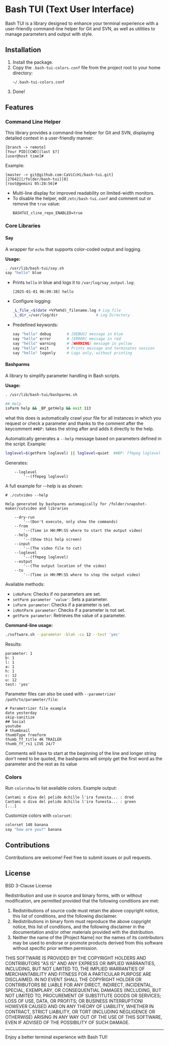 # Bash TUI (Text User Interface)

Bash TUI is a library designed to enhance your terminal experience with a user-friendly command-line helper for Git and SVN, as well as utilities to manage parameters and output with style.

## Installation

1. Install the package.
2. Copy the `.bash-tui-colors.conf` file from the project root to your home directory:
   ```
   ~/.bash-tui-colors.conf
   ```
3. Done!

## Features

### Command Line Helper

This library provides a command-line helper for Git and SVN, displaying detailed context in a user-friendly manner:

```
[branch -> remote]
[Your PID][CWD][last $?]
[user@host time]#
```

Example:
```
[master -> git@github.com:CaViCcHi/bash-tui.git]
[27642][/folder/bash-tui][0]
[root@gemini 05:28:56]#
```

- Multi-line display for improved readability on limited-width monitors.
- To disable the helper, edit `/etc/bash-tui.conf` and comment out or remove the `true` value:
  ```
  BASHTUI_cline_repo_ENABLED=true
  ```

### Core Libraries

#### **Say**
A wrapper for `echo` that supports color-coded output and logging.

**Usage:**
```bash
. /usr/lib/bash-tui/say.sh
say "hello" blue
```

- Prints `hello` in blue and logs it to `/var/log/say_output.log`:
  ```
  [2025-01-01 06:09:38] hello
  ```

- Configure logging:
  ```bash
  _L_file_=$(date +%Y%m%d)_filename.log # Log file
  _L_dir_=/var/log/dir                 # Log Directory
  ```

- Predefined keywords:
  ```bash
  say "hello" debug       # [DEBUG] message in blue
  say "hello" error       # [ERROR] message in red
  say "hello" warning     # [WARNING] message in yellow
  say "hello" exit        # Prints message and terminates session
  say "hello" logonly     # Logs only, without printing
  ```

#### **Bashparms**
A library to simplify parameter handling in Bash scripts.

**Usage:**
```bash
. /usr/lib/bash-tui/bashparms.sh

## Help
isParm help && _BP_getHelp && exit 113
```

what this does is automatically crawl your file for all instances in which you request or check a parameter and thanks to the comment after the keycomment `##BP:` takes the string after and adds it directly to the help.


Automatically generates a `--help` message based on parameters defined in the script. Example:
```bash
loglevel=$(getParm loglevel) || loglevel=quiet  ##BP: ffmpeg loglevel
```


Generates:
```
    --loglevel
        '--(ffmpeg loglevel)
```

A full example for --help is as shown:
```
# ./cutvideo --help

Help generated by bashparms automagically for /folder/snapshot-maker/cutvideo and libraries

    --dry-run
        '--(Don't execute, only show the commands)
    --from
        '--(Time in HH:MM:SS where to start the output video)
    --help
        '--(Show this help screen)
    --input
        '--(The video file to cut)
    --loglevel
        '--(ffmpeg loglevel)
    --output
        '--(The output location of the video)
    --to
        '--(Time in HH:MM:SS where to stop the output video)
```


Available methods:
- `isNoParm`: Checks if no parameters are set.
- `setParm parameter 'value'`: Sets a parameter.
- `isParm parameter`: Checks if a parameter is set.
- `isNotParm parameter`: Checks if a parameter is not set.
- `getParm parameter`: Retrieves the value of a parameter.

**Command-line usage:**
```bash
./software.sh --parameter -blah -cu 12 --test 'yes'
```
Results:
```
parameter: 1
b: 1
l: 1
a: 1
h: 1
c: 12
u: 12
test: 'yes'
```

Parameter files can also be used with `--parametrizer /path/to/parameter/file`:
```
# Parametrizer file example
date yesterday
skip-sanitize
## Social
youtube
# thumbnail
thumbType freeform
thumb_ff_title 4K TRAILER
thumb_ff_rs1 LIVE 24/7
```
Comments will have to start at the beginning of the line and longer string don't need to be quoted, the bashparms will simply get the first word as the parameter and the rest as its value

### Colors

Run `colorshow` to list available colors. Example output:
```
Cantami o diva del pelide Achille l'ira funesta... : dred
Cantami o diva del pelide Achille l'ira funesta... : green
[...]
```

Customize colors with `colorset`:
```bash
colorset 148 banana
say "how are you?" banana
```


## Contributions

Contributions are welcome! Feel free to submit issues or pull requests.

## License

BSD 3-Clause License

Redistribution and use in source and binary forms, with or without modification, are permitted provided that the following conditions are met:

1. Redistributions of source code must retain the above copyright notice, this list of conditions, and the following disclaimer.
2. Redistributions in binary form must reproduce the above copyright notice, this list of conditions, and the following disclaimer in the documentation and/or other materials provided with the distribution.
3. Neither the name of the [Project Name] nor the names of its contributors may be used to endorse or promote products derived from this software without specific prior written permission.

THIS SOFTWARE IS PROVIDED BY THE COPYRIGHT HOLDERS AND CONTRIBUTORS "AS IS" AND ANY EXPRESS OR IMPLIED WARRANTIES, INCLUDING, BUT NOT LIMITED TO, THE IMPLIED WARRANTIES OF MERCHANTABILITY AND FITNESS FOR A PARTICULAR PURPOSE ARE DISCLAIMED. IN NO EVENT SHALL THE COPYRIGHT HOLDER OR CONTRIBUTORS BE LIABLE FOR ANY DIRECT, INDIRECT, INCIDENTAL, SPECIAL, EXEMPLARY, OR CONSEQUENTIAL DAMAGES (INCLUDING, BUT NOT LIMITED TO, PROCUREMENT OF SUBSTITUTE GOODS OR SERVICES; LOSS OF USE, DATA, OR PROFITS; OR BUSINESS INTERRUPTION) HOWEVER CAUSED AND ON ANY THEORY OF LIABILITY, WHETHER IN CONTRACT, STRICT LIABILITY, OR TORT (INCLUDING NEGLIGENCE OR OTHERWISE) ARISING IN ANY WAY OUT OF THE USE OF THIS SOFTWARE, EVEN IF ADVISED OF THE POSSIBILITY OF SUCH DAMAGE.


---

Enjoy a better terminal experience with Bash TUI!
